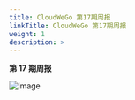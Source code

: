 ```yaml
---
title: CloudWeGo 第17期周报
linkTitle: CloudWeGo 第17期周报
weight: 1
description: >
---
```


**第 17 期周报**

![image](/img/community/weekly_report/CloudWeGo_17th_weekly_report.png)

